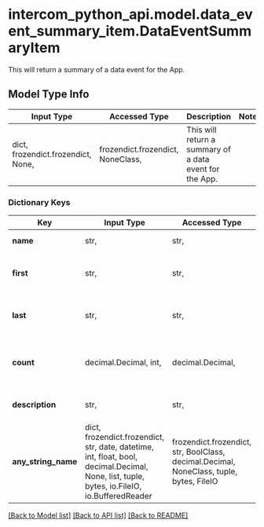 # intercom_python_api.model.data_event_summary_item.DataEventSummaryItem

This will return a summary of a data event for the App.

## Model Type Info
Input Type | Accessed Type | Description | Notes
------------ | ------------- | ------------- | -------------
dict, frozendict.frozendict, None,  | frozendict.frozendict, NoneClass,  | This will return a summary of a data event for the App. | 

### Dictionary Keys
Key | Input Type | Accessed Type | Description | Notes
------------ | ------------- | ------------- | ------------- | -------------
**name** | str,  | str,  | The name of the event | [optional] 
**first** | str,  | str,  | The first time the event was sent | [optional] 
**last** | str,  | str,  | The last time the event was sent | [optional] 
**count** | decimal.Decimal, int,  | decimal.Decimal,  | The number of times the event was sent | [optional] 
**description** | str,  | str,  | The description of the event | [optional] 
**any_string_name** | dict, frozendict.frozendict, str, date, datetime, int, float, bool, decimal.Decimal, None, list, tuple, bytes, io.FileIO, io.BufferedReader | frozendict.frozendict, str, BoolClass, decimal.Decimal, NoneClass, tuple, bytes, FileIO | any string name can be used but the value must be the correct type | [optional]

[[Back to Model list]](../../README.md#documentation-for-models) [[Back to API list]](../../README.md#documentation-for-api-endpoints) [[Back to README]](../../README.md)

